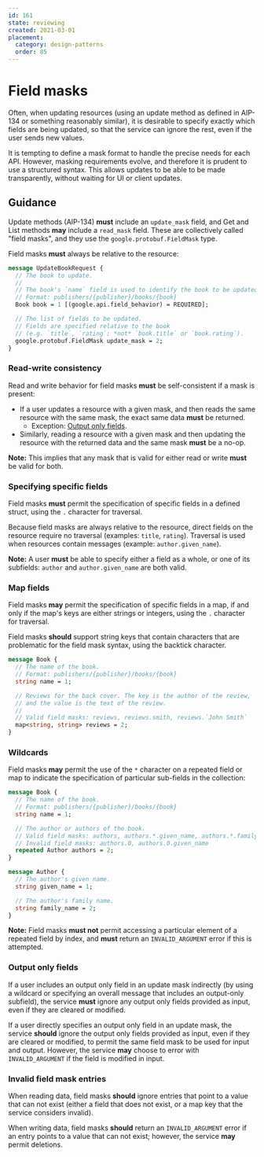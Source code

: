 ```yaml
---
id: 161
state: reviewing
created: 2021-03-01
placement:
  category: design-patterns
  order: 85
---
```


# Field masks

Often, when updating resources (using an update method as defined in AIP-134 or
something reasonably similar), it is desirable to specify exactly which fields
are being updated, so that the service can ignore the rest, even if the user
sends new values.

It is tempting to define a mask format to handle the precise needs for each
API. However, masking requirements evolve, and therefore it is prudent to use a
structured syntax. This allows updates to be able to be made transparently,
without waiting for UI or client updates.

## Guidance

Update methods (AIP-134) **must** include an `update_mask` field, and Get and
List methods **may** include a `read_mask` field. These are collectively called
"field masks", and they use the `google.protobuf.FieldMask` type.

Field masks **must** always be relative to the resource:

```proto
message UpdateBookRequest {
  // The book to update.
  //
  // The book's `name` field is used to identify the book to be updated.
  // Format: publishers/{publisher}/books/{book}
  Book book = 1 [(google.api.field_behavior) = REQUIRED];

  // The list of fields to be updated.
  // Fields are specified relative to the book
  // (e.g. `title`, `rating`; *not* `book.title` or `book.rating`).
  google.protobuf.FieldMask update_mask = 2;
}
```

### Read-write consistency

Read and write behavior for field masks **must** be self-consistent if a mask
is present:

- If a user updates a resource with a given mask, and then reads the same
  resource with the same mask, the exact same data **must** be returned.
  - Exception: [Output only fields](#output-only-fields).
- Similarly, reading a resource with a given mask and then updating the
  resource with the returned data and the same mask **must** be a no-op.

**Note:** This implies that any mask that is valid for either read or write
**must** be valid for both.

### Specifying specific fields

Field masks **must** permit the specification of specific fields in a defined
struct, using the `.` character for traversal.

Because field masks are always relative to the resource, direct fields on the
resource require no traversal (examples: `title`, `rating`). Traversal is used
when resources contain messages (example: `author.given_name`).

**Note:** A user **must** be able to specify either a field as a whole, or one
of its subfields: `author` and `author.given_name` are both valid.

### Map fields

Field masks **may** permit the specification of specific fields in a map, if
and only if the map's keys are either strings or integers, using the `.`
character for traversal.

Field masks **should** support string keys that contain characters that are
problematic for the field mask syntax, using the backtick character.

```proto
message Book {
  // The name of the book.
  // Format: publishers/{publisher}/books/{book}
  string name = 1;

  // Reviews for the back cover. The key is the author of the review,
  // and the value is the text of the review.
  //
  // Valid field masks: reviews, reviews.smith, reviews.`John Smith`
  map<string, string> reviews = 2;
}
```

### Wildcards

Field masks **may** permit the use of the `*` character on a repeated field or
map to indicate the specification of particular sub-fields in the collection:

```proto
message Book {
  // The name of the book.
  // Format: publishers/{publisher}/books/{book}
  string name = 1;

  // The author or authors of the book.
  // Valid field masks: authors, authors.*.given_name, authors.*.family_name
  // Invalid field masks: authors.0, authors.0.given_name
  repeated Author authors = 2;
}

message Author {
  // The author's given name.
  string given_name = 1;

  // The author's family name.
  string family_name = 2;
}
```

**Note:** Field masks **must not** permit accessing a particular element of a
repeated field by index, and **must** return an `INVALID_ARGUMENT` error if
this is attempted.

### Output only fields

If a user includes an output only field in an update mask indirectly (by using
a wildcard or specifying an overall message that includes an output-only
subfield), the service **must** ignore any output only fields provided as
input, even if they are cleared or modified.

If a user directly specifies an output only field in an update mask, the
service **should** ignore the output only fields provided as input, even if
they are cleared or modified, to permit the same field mask to be used for
input and output. However, the service **may** choose to error with
`INVALID_ARGUMENT` if the field is modified in input.

### Invalid field mask entries

When reading data, field masks **should** ignore entries that point to a value
that can not exist (either a field that does not exist, or a map key that the
service considers invalid).

When writing data, field masks **should** return an `INVALID_ARGUMENT` error if
an entry points to a value that can not exist; however, the service **may**
permit deletions.
